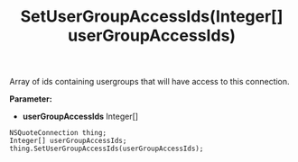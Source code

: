 ﻿---
uid: crmscript_ref_NSQuoteConnection_SetUserGroupAccessIds
title: SetUserGroupAccessIds(Integer[] userGroupAccessIds)
intellisense: NSQuoteConnection.SetUserGroupAccessIds
keywords: NSQuoteConnection, GetUserGroupAccessIds
so.topic: reference
---

Array of ids containing usergroups that will have access to this connection.

**Parameter:** 
 - **userGroupAccessIds** Integer[]

```crmscript
NSQuoteConnection thing;
Integer[] userGroupAccessIds;
thing.SetUserGroupAccessIds(userGroupAccessIds);
```

